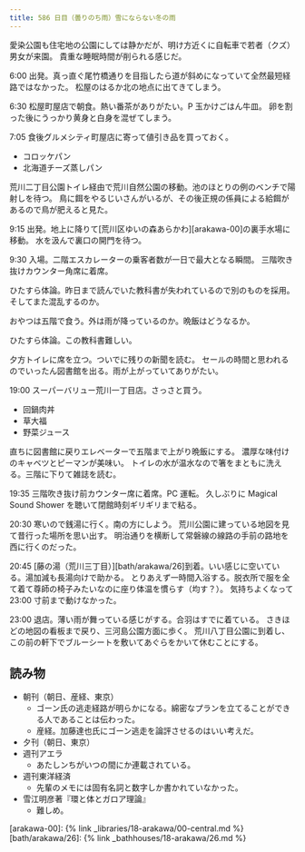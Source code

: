 ```yaml
---
title: 586 日目（曇りのち雨）雪にならない冬の雨
---
```


愛染公園も住宅地の公園にしては静かだが、明け方近くに自転車で若者（クズ）男女が来園。
貴重な睡眠時間が削られる感じだ。

6:00 出発。真っ直ぐ尾竹橋通りを目指したら道が斜めになっていて全然最短経路ではなかった。
松屋のはるか北の地点に出てきてしまう。

6:30 松屋町屋店で朝食。熱い番茶がありがたい。P 玉かけごはん牛皿。
卵を割った後にうっかり黄身と白身を混ぜてしまう。

7:05 食後グルメシティ町屋店に寄って値引き品を買っておく。

* コロッケパン
* 北海道チーズ蒸しパン

荒川二丁目公園トイレ経由で荒川自然公園の移動。池のほとりの例のベンチで陽射しを待つ。
鳥に餌をやるじいさんがいるが、その後正規の係員による給餌があるので鳥が肥えると見た。

9:15 出発。地上に降りて[荒川区ゆいの森あらかわ][arakawa-00]の裏手水場に移動。
水を汲んで裏口の開門を待つ。

9:30 入場。二階エスカレーターの乗客者数が一日で最大となる瞬間。
三階吹き抜けカウンター角席に着席。

ひたすら体論。昨日まで読んでいた教科書が失われているので別のものを採用。
そしてまた混乱するのか。

おやつは五階で食う。外は雨が降っているのか。晩飯はどうなるか。

ひたすら体論。この教科書難しい。

夕方トイレに席を立つ。ついでに残りの新聞を読む。
セールの時間と思われるのでいったん図書館を出る。雨が上がっていてありがたい。

19:00 スーパーバリュー荒川一丁目店。さっさと買う。

* 回鍋肉丼
* 草大福
* 野菜ジュース

直ちに図書館に戻りエレベーターで五階まで上がり晩飯にする。
濃厚な味付けのキャベツとピーマンが美味い。
トイレの水が温水なので箸をまともに洗える。三階に下りて雑誌を読む。

19:35 三階吹き抜け前カウンター席に着席。PC 運転。
久しぶりに Magical Sound Shower を聴いて閉館時刻ギリギリまで粘る。

20:30 寒いので銭湯に行く。南の方にしよう。
荒川公園に建っている地図を見て昔行った場所を思い出す。
明治通りを横断して常磐線の線路の手前の路地を西に行くのだった。

20:45 [藤の湯（荒川三丁目）][bath/arakawa/26]到着。いい感じに空いている。湯加減も長湯向けで助かる。
とりあえず一時間入浴する。脱衣所で服を全て着て尊師の椅子みたいなのに座り体温を慣らす（均す？）。
気持ちよくなって 23:00 寸前まで動けなかった。

23:00 退店。薄い雨が舞っている感じがする。合羽はすでに着ている。
さきほどの地図の看板まで戻り、三河島公園方面に歩く。
荒川八丁目公園に到着し、この前の軒下でブルーシートを敷いてあぐらをかいて休むことにする。

## 読み物

* 朝刊（朝日、産経、東京）
  * ゴーン氏の逃走経路が明らかになる。綿密なプランを立てることができる人であることは伝わった。
  * 産経。加藤達也氏にゴーン逃走を論評させるのはいい考えだ。
* 夕刊（朝日、東京）
* 週刊アエラ
  * あたしンちがいつの間にか連載されている。
* 週刊東洋経済
  * 先輩のメモには固有名詞と数字しか書かれていなかった。
* 雪江明彦著『環と体とガロア理論』
  * 難しめ。

[arakawa-00]: {% link _libraries/18-arakawa/00-central.md %}
[bath/arakawa/26]: {% link _bathhouses/18-arakawa/26.md %}
